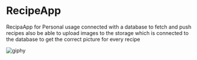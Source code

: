 # RecipeApp
RecipaApp for Personal usage connected with a database to fetch and push recipes also be able to upload images to the storage which is connected to the database to get the correct picture for every recipe

![giphy](https://github.com/Giorgiod91/RecipeApp/assets/109972616/b73f30ef-ef38-4455-8f78-7af365ef8d0d)
